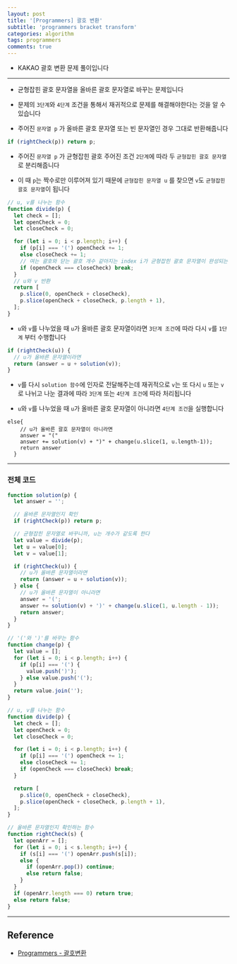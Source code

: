 ```yaml
---
layout: post
title: '[Programmers] 괄호 변환'
subtitle: 'programmers bracket transform'
categories: algorithm
tags: programmers
comments: true
---
```


- KAKAO 괄호 변환 문제 풀이입니다

---

- 균형잡힌 괄호 문자열을 올바른 괄호 문자열로 바꾸는 문제입니다

- 문제의 `3단계`와 `4단계` 조건을 통해서 재귀적으로 문제를 해결해야한다는 것을 알 수 있습니다

- 주어진 `문자열 p` 가 올바른 괄호 문자열 또는 빈 문자열인 경우 그대로 반환해줍니다

```javascript
if (rightCheck(p)) return p;
```

- 주어진 `문자열 p` 가 균형잡힌 괄호 주어진 조건 `2단계`에 따라 두 `균형잡힌 괄호 문자열`로 분리해줍니다

- 이 때 `p`는 짝수로만 이루어져 있기 때문에 `균형잡힌 문자열 u` 를 찾으면 `v`도 `균형잡힌 괄호 문자열`이 됩니다

```javascript
// u, v를 나누는 함수
function divide(p) {
  let check = [];
  let openCheck = 0;
  let closeCheck = 0;

  for (let i = 0; i < p.length; i++) {
    if (p[i] === '(') openCheck += 1;
    else closeCheck += 1;
    // 여는 괄호와 닫는 괄호 개수 같아지는 index i가 균형잡힌 괄호 문자열이 완성되는 위치
    if (openCheck === closeCheck) break;
  }
  // u와 v 반환
  return [
    p.slice(0, openCheck + closeCheck),
    p.slice(openCheck + closeCheck, p.length + 1),
  ];
}
```

- `u`와 `v`를 나누었을 때 `u`가 올바른 괄호 문자열이라면 `3단계 조건`에 따라 다시 `v`를 `1단계` 부터 수행합니다

```javascript
if (rightCheck(u)) {
  // u가 올바른 문자열이라면
  return (answer = u + solution(v));
}
```

- `v`를 다시 `solution 함수`에 인자로 전달해주는데 재귀적으로 `v`는 또 다시 `u` 또는 `v`로 나뉘고 나눈 결과에 따라 `3단계` 또는 `4단계 조건`에 따라 처리됩니다

- `u`와 `v`를 나누었을 때 `u`가 올바른 괄호 문자열이 아니라면 `4단계 조건`을 실행합니다

```
else{
    // u가 올바른 괄호 문자열이 아니라면
    answer = "("
    answer += solution(v) + ")" + change(u.slice(1, u.length-1));
    return answer
  }
```

---

### 전체 코드

```javascript
function solution(p) {
  let answer = '';

  // 올바른 문자열인지 확인
  if (rightCheck(p)) return p;

  // 균형잡힌 문자열로 바꾸니까, u는 개수가 같도록 한다
  let value = divide(p);
  let u = value[0];
  let v = value[1];

  if (rightCheck(u)) {
    // u가 올바른 문자열이라면
    return (answer = u + solution(v));
  } else {
    // u가 올바른 문자열이 아니라면
    answer = '(';
    answer += solution(v) + ')' + change(u.slice(1, u.length - 1));
    return answer;
  }
}

// '('와 ')'를 바꾸는 함수
function change(p) {
  let value = [];
  for (let i = 0; i < p.length; i++) {
    if (p[i] === '(') {
      value.push(')');
    } else value.push('(');
  }
  return value.join('');
}

// u, v를 나누는 함수
function divide(p) {
  let check = [];
  let openCheck = 0;
  let closeCheck = 0;

  for (let i = 0; i < p.length; i++) {
    if (p[i] === '(') openCheck += 1;
    else closeCheck += 1;
    if (openCheck === closeCheck) break;
  }

  return [
    p.slice(0, openCheck + closeCheck),
    p.slice(openCheck + closeCheck, p.length + 1),
  ];
}

// 올바른 문자열인지 확인하는 함수
function rightCheck(s) {
  let openArr = [];
  for (let i = 0; i < s.length; i++) {
    if (s[i] === '(') openArr.push(s[i]);
    else {
      if (openArr.pop()) continue;
      else return false;
    }
  }
  if (openArr.length === 0) return true;
  else return false;
}
```

---

## Reference

- [Programmers - 괄호변환](https://programmers.co.kr/learn/courses/30/lessons/60058)
